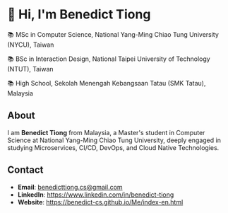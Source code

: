 # 👋 Hi, I'm Benedict Tiong

📚 MSc in Computer Science, National Yang-Ming Chiao Tung University (NYCU), Taiwan

📚 BSc in Interaction Design, National Taipei University of Technology (NTUT), Taiwan

📚 High School, Sekolah Menengah Kebangsaan Tatau (SMK Tatau), Malaysia

## About
I am **Benedict Tiong** from Malaysia, a Master's student in Computer Science at National Yang-Ming Chiao Tung University, deeply engaged in studying Microservices, CI/CD, DevOps, and Cloud Native Technologies.

## Contact
- **Email**: <a href="mailto:benedicttiong.cs@gmail.com" target="_blank">benedicttiong.cs@gmail.com</a>
- **LinkedIn**: <a href="https://www.linkedin.com/in/benedict-tiong" target="_blank">https://www.linkedin.com/in/benedict-tiong</a>
- **Website**:  <a href="https://benedict-cs.github.io/Me/index-en.html" target="_blank">https://benedict-cs.github.io/Me/index-en.html</a>


